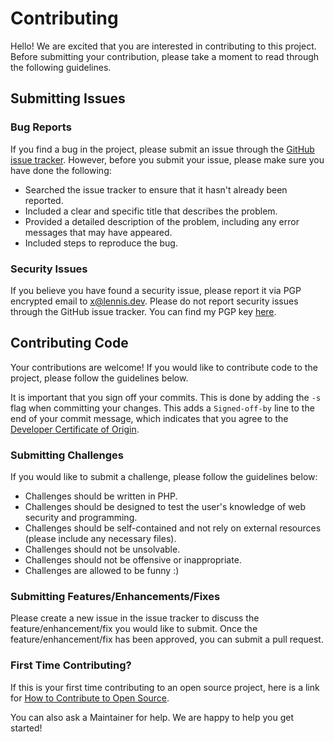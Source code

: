 # Contributing

Hello! We are excited that you are interested in contributing to this project. Before submitting your contribution, please take a moment to read through the following guidelines.

## Submitting Issues

### Bug Reports

If you find a bug in the project, please submit an issue through the [GitHub issue tracker](https://github.com/lennis-dev/hackit/issues). However, before you submit your issue, please make sure you have done the following:

 * Searched the issue tracker to ensure that it hasn't already been reported.
 * Included a clear and specific title that describes the problem.
 * Provided a detailed description of the problem, including any error messages that may have appeared.
 * Included steps to reproduce the bug.

### Security Issues

If you believe you have found a security issue, please report it via PGP encrypted email to [x@lennis.dev](mailto:x@lennis.dev?subject=Security%20Issue%20Report). Please do not report security issues through the GitHub issue tracker. You can find my PGP key [here](https://www.lennis.dev/key.asc).

## Contributing Code

Your contributions are welcome! If you would like to contribute code to the project, please follow the guidelines below.

It is important that you sign off your commits. This is done by adding the `-s` flag when committing your changes. This adds a `Signed-off-by` line to the end of your commit message, which indicates that you agree to the [Developer Certificate of Origin](https://developercertificate.org/).

### Submitting Challenges

If you would like to submit a challenge, please follow the guidelines below:

 * Challenges should be written in PHP.
 * Challenges should be designed to test the user's knowledge of web security and programming.
 * Challenges should be self-contained and not rely on external resources (please include any necessary files).
 * Challenges should not be unsolvable.
 * Challenges should not be offensive or inappropriate.
 * Challenges are allowed to be funny :)

### Submitting Features/Enhancements/Fixes

Please create a new issue in the issue tracker to discuss the feature/enhancement/fix you would like to submit. Once the feature/enhancement/fix has been approved, you can submit a pull request.

### First Time Contributing?

If this is your first time contributing to an open source project, here is a link for [How to Contribute to Open Source](https://opensource.guide/how-to-contribute/).

You can also ask a Maintainer for help. We are happy to help you get started!
